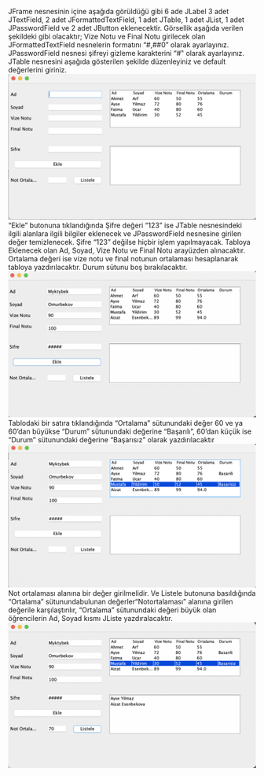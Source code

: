 JFrame nesnesinin içine aşağıda görüldüğü gibi 6 ade JLabel 3 adet JTextField, 2 adet JFormattedTextField, 1 adet JTable, 1 adet JList, 1 adet JPasswordField ve 2 adet JButton eklenecektir.
Görsellik aşağıda verilen şekildeki gibi olacaktır;
Vize Notu ve Final Notu girilecek olan JFormattedTextField nesnelerin formatını “#,##0” olarak ayarlayınız.
JPasswordField nesnesi şifreyi gizleme karakterini “#‟ olarak ayarlayınız.
JTable nesnesini aşağıda gösterilen şekilde düzenleyiniz ve default değerlerini giriniz.
![image1](images/1_2lab3.png)
<br/>
“Ekle” butonuna tıklandığında Şifre değeri “123” ise JTable nesnesindeki ilgili alanlara ilgili bilgiler eklenecek ve JPasswordField nesnesine girilen değer temizlenecek. Şifre “123” değilse hiçbir
işlem yapılmayacak. Tabloya Eklenecek olan Ad, Soyad, Vize Notu ve Final Notu arayüzden alınacaktır. Ortalama değeri ise vize notu ve final notunun ortalaması hesaplanarak tabloya yazdırılacaktır.
Durum sütunu boş bırakılacaktır.
![image2](images/2_2lab3.png)
<br/>
Tablodaki bir satıra tıklandığında “Ortalama” sütunundaki değer 60 ve ya 60’dan büyükse “Durum” sütunundaki değerine “Başarılı”, 60’dan küçük ise “Durum” sütunundaki değerine “Başarısız” olarak 
yazdırılacaktır
![image3](images/3_2lab3.png)
<br/>
Not ortalaması alanına bir değer girilmelidir. Ve Listele butonuna basıldığında “Ortalama” sütunundabulunan değerler“Notortalaması” alanına girilen değerile karşılaştırılır, “Ortalama” sütunundaki 
değeri büyük olan öğrencilerin Ad, Soyad kısmı JListe yazdıralacaktır.
![image4](images/4_2lab3.png)
